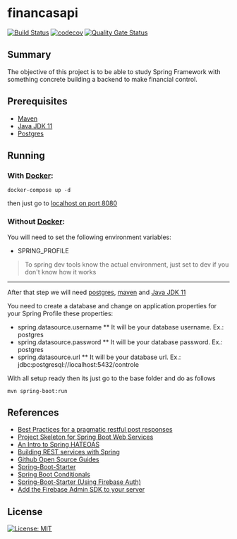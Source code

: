 # financasapi
[![Build Status](https://travis-ci.org/emerson-matos/financasapi.svg?branch=master)](https://travis-ci.org/emerson-matos/financasapi)
[![codecov](https://codecov.io/gh/emerson-matos/financasapi/branch/master/graph/badge.svg?token=9K8LRI4N0R)](https://codecov.io/gh/emerson-matos/financasapi)
[![Quality Gate Status](https://sonarcloud.io/api/project_badges/measure?project=emerson-matos_financasapi&metric=alert_status)](https://sonarcloud.io/summary/new_code?id=emerson-matos_financasapi)

## Summary
The objective of this project is to be able to study Spring Framework with something concrete building a backend to make financial control.

## Prerequisites
* [Maven](https://maven.apache.org/download.cgi)
* [Java JDK 11](https://java.com/en/download/help/download_options.xml)
* [Postgres](https://www.postgresql.org/download/)

## Running

### With [Docker](https://www.docker.com/):
```
docker-compose up -d
```
then just go to [localhost on port 8080](http://localhost:8080)

### Without [Docker](https://www.docker.com/):

You will need to set the following environment variables:
* SPRING_PROFILE
> To spring dev tools know the actual environment, just set to dev if you don't know how it works
___
After that step we will need [postgres](https://www.postgresql.org/download/), [maven](https://maven.apache.org/download.cgi) and [Java JDK 11](https://java.com/en/download/help/download_options.xml)

You need to create a database and change on application.properties for your Spring Profile these properties:
* spring.datasource.username
** It will be your database username. Ex.: postgres
* spring.datasource.password
** It will be your database password. Ex.: postgres
* spring.datasource.url
** It will be your database url. Ex.: jdbc:postgresql://localhost:5432/controle

With all setup ready then its just go to the base folder and do as follows
```
mvn spring-boot:run
```

## References
* [Best Practices for a pragmatic restful post responses](https://www.vinaysahni.com/best-practices-for-a-pragmatic-restful-api)
* [Project Skeleton for Spring Boot Web Services](https://github.com/leanstacks/skeleton-ws-spring-boot)
* [An Intro to Spring HATEOAS](https://www.baeldung.com/spring-hateoas-tutorial)
* [Building REST services with Spring](https://spring.io/guides/tutorials/rest/)
* [Github Open Source Guides](https://opensource.guide/)
* [Spring-Boot-Starter](https://github.com/savicprvoslav/Spring-Boot-starter)
* [Spring Boot Conditionals](https://reflectoring.io/spring-boot-conditionals/)
* [Spring-Boot-Starter (Using Firebase Auth)](https://github.com/savicprvoslav/Spring-Boot-starter/)
* [Add the Firebase Admin SDK to your server](https://firebase.google.com/docs/admin/setup)

## License
[![License: MIT](https://img.shields.io/badge/License-MIT-yellow.svg)](https://opensource.org/licenses/MIT)
